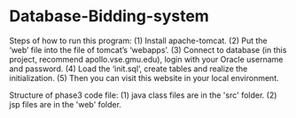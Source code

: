 # Database-Bidding-system

Steps of how to run this program:
(1) Install apache-tomcat.
(2) Put the ‘web’ file into the file of tomcat’s ‘webapps’.
(3) Connect to database (in this project, recommend apollo.vse.gmu.edu), login with your Oracle username and password. 
(4) Load the ‘init.sql’, create tables and realize the initialization.
(5) Then you can visit this website in your local environment.

Structure of phase3 code file:
(1) java class files are in the 'src' folder.
(2) jsp files are in the 'web' folder.
